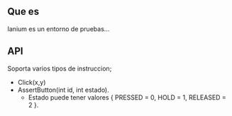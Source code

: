 ## Que es
Ianium es un entorno de pruebas...
## API
Soporta varios tipos de instruccion;

 - Click(x,y)
 - AssertButton(int id, int estado). 
    - Estado puede tener valores { PRESSED = 0, HOLD = 1, RELEASED = 2 }.
